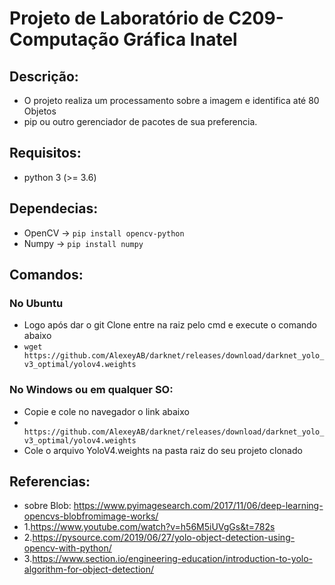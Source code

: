 # Projeto de Laboratório de C209-Computação Gráfica Inatel

## Descrição:
- O projeto realiza um processamento sobre a imagem e identifica até 80 Objetos
- pip ou outro gerenciador de pacotes de sua preferencia.

## Requisitos:
- python 3 (>= 3.6)

## Dependecias:
- OpenCV ->
  ```pip install opencv-python```
- Numpy ->
  ```pip install numpy```

## Comandos:
### No Ubuntu
- Logo após dar o git Clone entre na raiz pelo cmd e execute o comando abaixo
- ```wget https://github.com/AlexeyAB/darknet/releases/download/darknet_yolo_v3_optimal/yolov4.weights```
### No Windows ou em qualquer SO:
- Copie e cole no navegador o link abaixo 
- ``` https://github.com/AlexeyAB/darknet/releases/download/darknet_yolo_v3_optimal/yolov4.weights```
- Cole o arquivo YoloV4.weights na pasta raiz do seu projeto clonado


## Referencias:
- sobre Blob: https://www.pyimagesearch.com/2017/11/06/deep-learning-opencvs-blobfromimage-works/
- 1.https://www.youtube.com/watch?v=h56M5iUVgGs&t=782s
- 2.https://pysource.com/2019/06/27/yolo-object-detection-using-opencv-with-python/
- 3.https://www.section.io/engineering-education/introduction-to-yolo-algorithm-for-object-detection/
